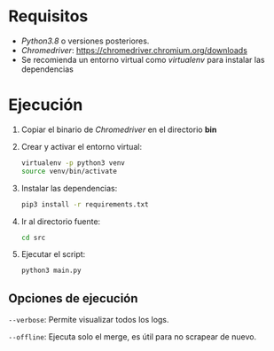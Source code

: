 # Requisitos

- *Python3.8* o versiones posteriores.
- *Chromedriver*: https://chromedriver.chromium.org/downloads
- Se recomienda un entorno virtual como *virtualenv* para instalar las dependencias

# Ejecución

1. Copiar el binario de *Chromedriver* en el directorio **bin**

2. Crear y activar el entorno virtual:

   ```bash
   virtualenv -p python3 venv
   source venv/bin/activate
   ```

3. Instalar las dependencias:

   ```bash
   pip3 install -r requirements.txt
   ```

4. Ir al directorio fuente:

   ```bash
   cd src
   ```

5. Ejecutar el script:

   ```bash
   python3 main.py
   ```

## Opciones de ejecución

`--verbose`: Permite visualizar todos los logs.

`--offline`: Ejecuta solo el merge, es útil para no scrapear de nuevo.